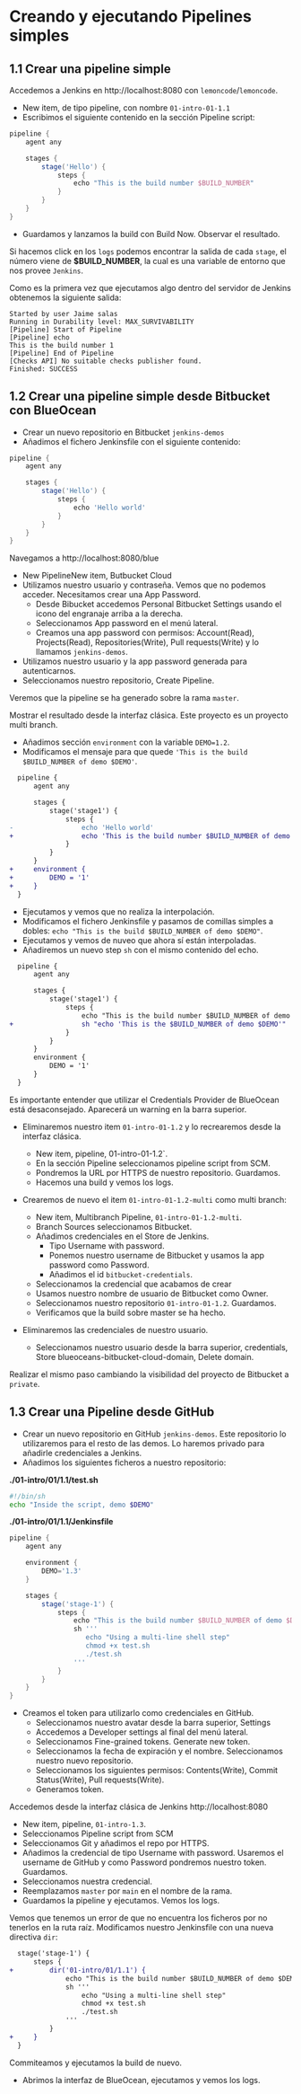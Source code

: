 # Creando y ejecutando Pipelines simples

## 1.1 Crear una pipeline simple

Accedemos a Jenkins en http://localhost:8080 con `lemoncode`/`lemoncode`.

- New item, de tipo pipeline, con nombre `01-intro-01-1.1`
- Escribimos el siguiente contenido en la sección Pipeline script:

```groovy
pipeline {
    agent any

    stages {
        stage('Hello') {
            steps {
                echo "This is the build number $BUILD_NUMBER"
            }
        }
    }
}
```

- Guardamos y lanzamos la build con Build Now. Observar el resultado.

Si hacemos click en los `logs` podemos encontrar la salida de cada `stage`, el número viene de **$BUILD_NUMBER**, la cual es una variable de entorno que nos provee `Jenkins`.

Como es la primera vez que ejecutamos algo dentro del servidor de Jenkins obtenemos la siguiente salida:

```
Started by user Jaime salas
Running in Durability level: MAX_SURVIVABILITY
[Pipeline] Start of Pipeline
[Pipeline] echo
This is the build number 1
[Pipeline] End of Pipeline
[Checks API] No suitable checks publisher found.
Finished: SUCCESS
```

## 1.2 Crear una pipeline simple desde Bitbucket con BlueOcean

- Crear un nuevo repositorio en Bitbucket `jenkins-demos`
- Añadimos el fichero Jenkinsfile con el siguiente contenido:

```groovy
pipeline {
    agent any

    stages {
        stage('Hello') {
            steps {
                echo 'Hello world'
            }
        }
    }
}
```

Navegamos a http://localhost:8080/blue

- New PipelineNew item, Butbucket Cloud
- Utilizamos nuestro usuario y contraseña. Vemos que no podemos acceder. Necesitamos crear una App Password.
  - Desde Bibucket accedemos Personal Bitbucket Settings usando el icono del engranaje arriba a la derecha.
  - Seleccionamos App password en el menú lateral.
  - Creamos una app password con permisos: Account(Read), Projects(Read), Repositories(Write), Pull requests(Write) y lo llamamos `jenkins-demos`.
- Utilizamos nuestro usuario y la app password generada para autenticarnos.
- Seleccionamos nuestro repositorio, Create Pipeline.

Veremos que la pipeline se ha generado sobre la rama `master`.

Mostrar el resultado desde la interfaz clásica. Este proyecto es un proyecto multi branch.

- Añadimos sección `environment` con la variable `DEMO=1.2`.
- Modificamos el mensaje para que quede `'This is the build $BUILD_NUMBER of demo $DEMO'`.

```diff
  pipeline {
      agent any

      stages {
          stage('stage1') {
              steps {
-                 echo 'Hello world'
+                 echo 'This is the build number $BUILD_NUMBER of demo $DEMO'
              }
          }
      }
+     environment {
+         DEMO = '1'
+     }
  }
```

- Ejecutamos y vemos que no realiza la interpolación.
- Modificamos el fichero Jenkinsfile y pasamos de comillas simples a dobles: `echo "This is the build $BUILD_NUMBER of demo $DEMO"`.
- Ejecutamos y vemos de nuveo que ahora sí están interpoladas.
- Añadiremos un nuevo step `sh` con el mismo contenido del echo.

```diff
  pipeline {
      agent any

      stages {
          stage('stage1') {
              steps {
                  echo "This is the build number $BUILD_NUMBER of demo $DEMO"
+                 sh "echo 'This is the $BUILD_NUMBER of demo $DEMO'"
              }
          }
      }
      environment {
          DEMO = '1'
      }
  }
```

Es importante entender que utilizar el Credentials Provider de BlueOcean está desaconsejado. Aparecerá un warning en la barra superior.

- Eliminaremos nuestro item `01-intro-01-1.2` y lo recrearemos desde la interfaz clásica.

  - New item, pipeline, 01-intro-01-1.2`.
  - En la sección Pipeline seleccionamos pipeline script from SCM.
  - Pondremos la URL por HTTPS de nuestro repositorio. Guardamos.
  - Hacemos una build y vemos los logs.

- Crearemos de nuevo el item `01-intro-01-1.2-multi` como multi branch:

  - New item, Multibranch Pipeline, `01-intro-01-1.2-multi`.
  - Branch Sources seleccionamos Bitbucket.
  - Añadimos credenciales en el Store de Jenkins.
    - Tipo Username with password.
    - Ponemos nuestro username de Bitbucket y usamos la app password como Password.
    - Añadimos el id `bitbucket-credentials`.
  - Seleccionamos la credencial que acabamos de crear
  - Usamos nuestro nombre de usuario de Bitbucket como Owner.
  - Seleccionamos nuestro repositorio `01-intro-01-1.2`. Guardamos.
  - Verificamos que la build sobre master se ha hecho.

- Eliminaremos las credenciales de nuestro usuario.
  - Seleccionamos nuestro usuario desde la barra superior, credentials, Store blueoceans-bitbucket-cloud-domain, Delete domain.

Realizar el mismo paso cambiando la visibilidad del proyecto de Bitbucket a `private`.

## 1.3 Crear una Pipeline desde GitHub

- Crear un nuevo repositorio en GitHub `jenkins-demos`. Este repositorio lo utilizaremos para el resto de las demos. Lo haremos privado para añadirle credenciales a Jenkins.
- Añadimos los siguientes ficheros a nuestro repositorio:

**./01-intro/01/1.1/test.sh**

```bash
#!/bin/sh
echo "Inside the script, demo $DEMO"
```

**./01-intro/01/1.1/Jenkinsfile**

```groovy
pipeline {
    agent any

    environment {
        DEMO='1.3'
    }

    stages {
        stage('stage-1') {
            steps {
                echo "This is the build number $BUILD_NUMBER of demo $DEMO"
                sh '''
                   echo "Using a multi-line shell step"
                   chmod +x test.sh
                   ./test.sh
                '''
            }
        }
    }
}
```

- Creamos el token para utilizarlo como credenciales en GitHub.
  - Seleccionamos nuestro avatar desde la barra superior, Settings
  - Accedemos a Developer settings al final del menú lateral.
  - Seleccionamos Fine-grained tokens. Generate new token.
  - Seleccionamos la fecha de expiración y el nombre. Seleccionamos nuestro nuevo repositorio.
  - Seleccionamos los siguientes permisos: Contents(Write), Commit Status(Write), Pull requests(Write).
  - Generamos token.

Accedemos desde la interfaz clásica de Jenkins http://localhost:8080

- New item, pipeline, `01-intro-1.3`.
- Seleccionamos Pipeline script from SCM
- Seleccionamos Git y añadimos el repo por HTTPS.
- Añadimos la credencial de tipo Username with password. Usaremos el username de GitHub y como Password pondremos nuestro token. Guardamos.
- Seleccionamos nuestra credencial.
- Reemplazamos `master` por `main` en el nombre de la rama.
- Guardamos la pipeline y ejecutamos. Vemos los logs.

Vemos que tenemos un error de que no encuentra los ficheros por no tenerlos en la ruta raíz. Modificamos nuestro Jenkinsfile con una nueva directiva `dir`:

```diff
  stage('stage-1') {
      steps {
+         dir('01-intro/01/1.1') {
              echo "This is the build number $BUILD_NUMBER of demo $DEMO"
              sh '''
                  echo "Using a multi-line shell step"
                  chmod +x test.sh
                  ./test.sh
              '''
          }
+     }
  }
```

Commiteamos y ejecutamos la build de nuevo.

- Abrimos la interfaz de BlueOcean, ejecutamos y vemos los logs.
